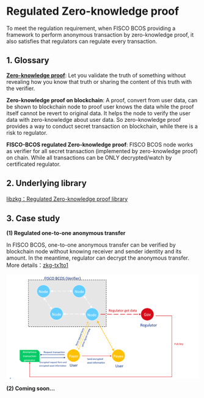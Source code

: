 # Regulated Zero-knowledge proof

To meet the regulation requirement, when FISCO BCOS providing a framework to perform anonymous transaction by zero-knowledge proof, it also satisfies that regulators can regulate every transaction.

## 1. Glossary

**[Zero-knowledge proof](#https://en.wikipedia.org/wiki/Zero-knowledge_proof)**: Let you validate the truth of something without revealing how you know that truth or sharing the content of this truth with the verifier.

**Zero-knowledge proof on blockchain**: A proof, convert from user data, can be shown to blockchain node to proof user knows the data while the proof itself cannot be revert to original data. It helps the node to verify the user data with zero-knowledge about user data. So zero-knowledge proof provides a way to conduct secret transaction on blockchain, while there is a risk to regulator.

**FISCO-BCOS regulated Zero-knowledge proof**: FISCO BCOS node works as verifier for all secret transaction (implemented by zero-knowledge proof) on chain. While all transactions can be ONLY decrypted/watch by certificated regulator.

## 2. Underlying library

[libzkg：Regulated Zero-knowledge proof library](https://github.com/FISCO-BCOS/libzkg)

## 3. Case study

**(1) Regulated one-to-one anonymous transfer**

In FISCO BCOS, one-to-one anonymous transfer can be verified by blockchain node without knowing receiver and sender identity and its amount. In the meantime, regulator can decrypt the anonymous transfer. More details：[zkg-tx1to1](https://github.com/FISCO-BCOS/zkg-tx1to1)

![](assets/1-1_anonymous_transfer.png)

**(2) Coming soon...**